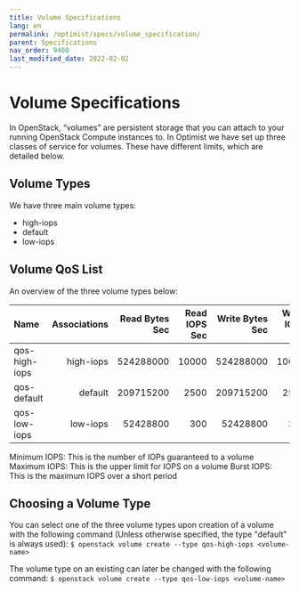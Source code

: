```yaml
---
title: Volume Specifications
lang: en
permalink: /optimist/specs/volume_specification/
parent: Specifications
nav_order: 9400
last_modified_date: 2022-02-02
---
```


# Volume Specifications
In OpenStack, “volumes” are persistent storage that you can attach to your running OpenStack Compute instances to. In Optimist we have set up three classes of service for volumes. These have different limits, which are detailed below.

## Volume Types
We have three main volume types:
* high-iops
* default  
* low-iops 

## Volume QoS List
An overview of the three volume types below:

| Name          | Associations  | Read Bytes Sec | Read IOPS Sec  | Write Bytes Sec | Write IOPS Sec |
| :------------ | ------------: | -------------: | -------------: | --------------: | -------------: |
| qos-high-iops | high-iops     | 524288000      | 10000          | 524288000       | 10000          |
| qos-default   | default       | 209715200      | 2500           | 209715200       | 2500           |
| qos-low-iops  | low-iops      | 52428800       | 300            | 52428800        | 300            |

Minimum IOPS: This is the number of IOPs guaranteed to a volume
Maximum IOPS: This is the upper limit for IOPS on a volume
Burst IOPS: This is the maximum IOPS over a short period

## Choosing a Volume Type
You can select one of the three volume types upon creation of a volume with the following command (Unless otherwise specified, the type "default" is always used):
`$ openstack volume create --type qos-high-iops <volume-name>`

The volume type on an existing can later be changed with the following command:
`$ openstack volume create --type qos-low-iops <volume-name>`
